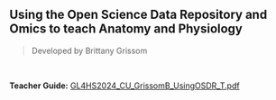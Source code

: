 ## Using the Open Science Data Repository and Omics to teach Anatomy and Physiology
> Developed by Brittany Grissom

<br> 

**Teacher Guide:** [GL4HS2024_CU_GrissomB_UsingOSDR_T.pdf](GL4HS2024_CU_GrissomB_UsingOSDR_T.pdf)
